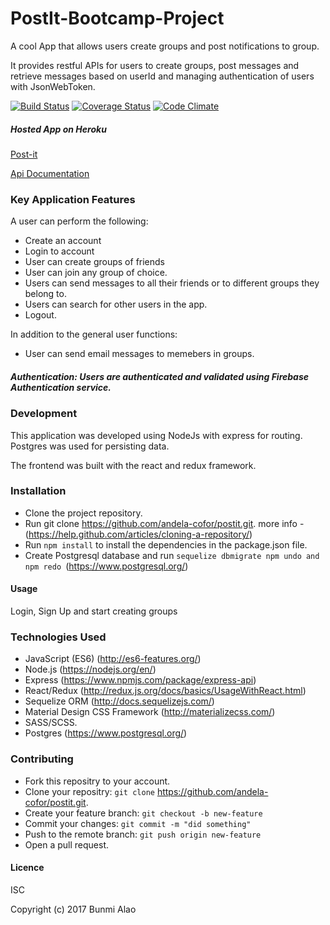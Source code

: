 # PostIt-Bootcamp-Project

A cool App that allows users create groups and post notifications to group.

It provides restful APIs for users to create groups, post messages and retrieve messages based on userId and managing authentication of users with JsonWebToken.

[![Build Status](https://travis-ci.org/bumsyalao/PostIt-Bootcamp-Project.svg?branch=master)](https://travis-ci.org/bumsyalao/PostIt-Bootcamp-Project) [![Coverage Status](https://coveralls.io/repos/github/bumsyalao/PostIt-Bootcamp-Project/badge.svg?branch=master)](https://coveralls.io/github/bumsyalao/PostIt-Bootcamp-Project?branch=master) [![Code Climate](https://codeclimate.com/github/bumsyalao/PostIt-Bootcamp-Project/badges/gpa.svg)](https://codeclimate.com/github/bumsyalao/PostIt-Bootcamp-Project)

##### Hosted App on Heroku 
[Post-it](https://postit-now.herokuapp.com/)

[Api Documentation](https://app.apiary.io/postit13/)

### Key Application Features

A user can perform the following: 
- Create an account 
- Login to account 
- User can create groups of friends 
- User can join any group of choice. 
- Users can send messages to all their friends or to different groups they belong to.
- Users can search for other users in the app.
- Logout.

In addition to the general user functions:
- User can send email messages to memebers in groups.

##### Authentication: Users are authenticated and validated using Firebase Authentication service.

### Development

This application was developed using NodeJs with express for routing. Postgres was used for persisting data.

The frontend was built with the react and redux framework.

### Installation

- Clone the project repository.
- Run git clone https://github.com/andela-cofor/postit.git. 
more info - (https://help.github.com/articles/cloning-a-repository/)
- Run ``` npm install ``` to install the dependencies in the package.json file.
- Create Postgresql database and run ```sequelize dbmigrate npm undo and npm redo ```(https://www.postgresql.org/)

#### Usage

Login, Sign Up and start creating groups

### Technologies Used

- JavaScript (ES6) (http://es6-features.org/)
- Node.js (https://nodejs.org/en/)
- Express (https://www.npmjs.com/package/express-api)
- React/Redux (http://redux.js.org/docs/basics/UsageWithReact.html)
- Sequelize ORM (http://docs.sequelizejs.com/)
- Material Design CSS Framework (http://materializecss.com/)
- SASS/SCSS.
- Postgres (https://www.postgresql.org/)

### Contributing

- Fork this repositry to your account.
- Clone your repositry: ``` git clone ```
https://github.com/andela-cofor/postit.git.
- Create your feature branch: ``` git checkout -b new-feature ```
- Commit your changes: ``` git commit -m "did something" ```
- Push to the remote branch: ``` git push origin new-feature ```
- Open a pull request.

#### Licence

ISC

Copyright (c) 2017 Bunmi Alao
